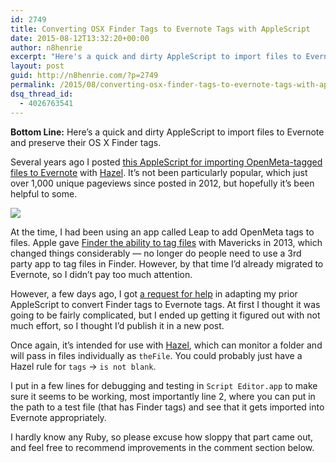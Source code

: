 ```yaml
---
id: 2749
title: Converting OSX Finder Tags to Evernote Tags with AppleScript
date: 2015-08-12T13:32:20+00:00
author: n8henrie
excerpt: "Here's a quick and dirty AppleScript to import files to Evernote and preserve their OS X Finder tags."
layout: post
guid: http://n8henrie.com/?p=2749
permalink: /2015/08/converting-osx-finder-tags-to-evernote-tags-with-applescript/
dsq_thread_id:
  - 4026763541
---
```

**Bottom Line:** Here&#8217;s a quick and dirty AppleScript to import files to Evernote and preserve their OS X Finder tags.<!--more-->

Several years ago I posted [this AppleScript for importing OpenMeta-tagged files to Evernote](http://n8henrie.com/2012/06/converting-openmeta-tags-to-evernote) with <a href="http://www.noodlesoft.com/hazel.php" target="_blank" title="Noodlesoft - Hazel">Hazel</a>. It&#8217;s not been particularly popular, which just over 1,000 unique pageviews since posted in 2012, but hopefully it&#8217;s been helpful to some.


![](http://n8henrie.com/wp-content/uploads/2015/08/20150812_20150812-ScreenShot-539.jpg) 

At the time, I had been using an app called Leap to add OpenMeta tags to files. Apple gave <a href="https://support.apple.com/en-us/HT202754" target="_blank">Finder the ability to tag files</a> with Mavericks in 2013, which changed things considerably &#8212; no longer do people need to use a 3rd party app to tag files in Finder. However, by that time I&#8217;d already migrated to Evernote, so I didn&#8217;t pay too much attention.

However, a few days ago, I got [a request for help](http://n8henrie.com/2012/06/converting-openmeta-tags-to-evernote/#comment-2184494834) in adapting my prior AppleScript to convert Finder tags to Evernote tags. At first I thought it was going to be fairly complicated, but I ended up getting it figured out with not much effort, so I thought I&#8217;d publish it in a new post.

Once again, it&#8217;s intended for use with <a href="http://www.noodlesoft.com/hazel.php" target="_blank" title="Noodlesoft - Hazel">Hazel</a>, which can monitor a folder and will pass in files individually as `theFile`. You could probably just have a Hazel rule for `tags` -> `is not blank`.

I put in a few lines for debugging and testing in `Script Editor.app` to make sure it seems to be working, most importantly line 2, where you can put in the path to a test file (that has Finder tags) and see that it gets imported into Evernote appropriately.

I hardly know any Ruby, so please excuse how sloppy that part came out, and feel free to recommend improvements in the comment section below.